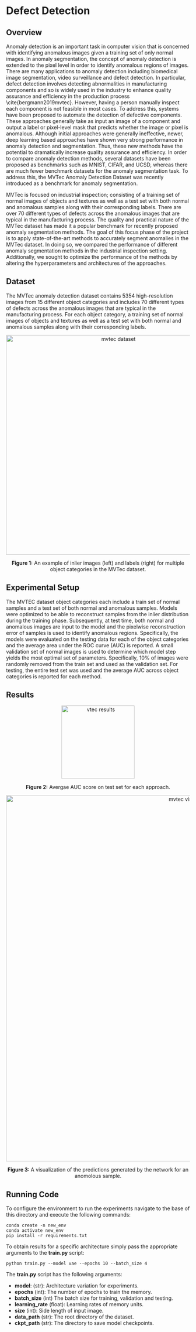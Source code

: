 # Defect Detection

## Overview

Anomaly detection is an important task in computer vision that is concerned with identifying anomalous images given a training set of only normal images. In anomaly segmentation, the concept of anomaly detection is extended to the pixel level in order to identify anomalous regions of images. There are many applications to anomaly detection including biomedical image segmentation, video surveillance and defect detection. In particular, defect detection involves detecting abnormalities in manufacturing components and so is widely used in the industry to enhance quality assurance and efficiency in the production process \cite{bergmann2019mvtec}. However, having a person manually inspect each component is not feasible in most cases. To address this, systems have been proposed to automate the detection of defective components. These approaches generally take as input an image of a component and output a label or pixel-level mask that predicts whether the image or pixel is anomalous. Although initial approaches were generally ineffective, newer, deep learning based approaches have shown very strong performance in anomaly detection and segmentation. Thus, these new methods have the potential to dramatically increase quality assurance and efficiency. In order to compare anomaly detection methods, several datasets have been proposed as benchmarks such as MNIST, CIFAR, and UCSD, whereas there are much fewer benchmark datasets for the anomaly segmentation task. To address this, the MVTec Anomaly Detection Dataset was recently introduced as a benchmark for anomaly segmentation. 

MVTec is focused on industrial inspection; consisting of a training set of normal images of objects and textures as well as a test set with both normal and anomalous samples along with their corresponding labels. There are over 70 different types of defects across the anomalous images that are typical in the manufacturing process. The quality and practical nature of the MVTec dataset has made it a popular benchmark for recently proposed anomaly segmentation methods. The goal of this focus phase of the project is to apply state-of-the-art methods to accurately segment anomalies in the MVTec dataset. In doing so, we compared the performance of different anomaly segmentation methods in the industrial inspection setting. Additionally, we sought to optimize the performance of the methods  by altering the hyperparameters and architectures of the approaches. 

## Dataset 
The MVTec anomaly detection dataset contains 5354 high-resolution images from 15 different object categories and includes 70 different types of defects across the anomalous images that are typical in the manufacturing process. For each object category, a training set of normal images of objects and textures as well as a test set with both normal and anomalous samples along with their corresponding labels.
  
<p align="center">
<img width="600" alt="mvtec dataset" src="https://user-images.githubusercontent.com/34798787/162048399-331745f0-1924-4323-af32-8174b5913ccf.png">  
    <br>
<div align="center"> 
   <b> Figure 1:</b>  An example of inlier images (left) and labels (right) for multiple object categories in the MVTec dataset.
</div> 
</p>

## Experimental Setup 
The MVTEC dataset object categories each include a train set of normal samples and a test set of both normal and anomalous samples. Models were optimized to be able to reconstruct samples from the inlier distribution during the training phase. Subsequently, at test time, both normal and anomalous images are input to the model and the pixelwise reconstruction error of samples is used to identify anomalous regions. Specifically, the models were evaluated on the testing data for each of the object categories and the average area under the ROC curve (AUC) is reported. A small validation set of normal images is used to determine which model step yields the most optimal set of parameters. Specifically, 10\% of images were randomly removed from the train set and used as the validation set. For testing, the entire test set was used and the average AUC across object categories is reported for each method. 
  
## Results 

<p align="center">
<img width="200" alt="vtec results" src="https://user-images.githubusercontent.com/34798787/162048982-38f64064-0893-440b-8ad9-9677d907d6ad.png">  
    <br>
<div align="center"> 
   <b> Figure 2:</b> Avergae AUC score on test set for each approach.
</div> 
</p>

<p align="center">
<img width="1000" alt="mvtec visual result" src="https://user-images.githubusercontent.com/34798787/162049359-00a997e7-69ef-42d9-852f-b0e9e98c242d.png">  
    <br> 
<div align="center"> 
    <b>Figure 3: </b> A visualization of the predictions generated by the network for an anomolous sample. 
</div> 
</p>

## Running Code
To configure the environment to run the experiments navigate to the base of this directory and execute the following commands: 

```
conda create -n new_env
conda activate new_env 
pip install -r requirements.txt
```

To obtain results for a specific architecture simply pass the appropriate arguments to the **train.py** script: 
```
python train.py --model vae --epochs 10 --batch_size 4
```

The **train.py** script has the following arguments: 
- **model**:        (str): Architecture variation for experiments.
- **epochs**        (int): The number of epochs to train the memory.
- **batch_size**    (int) The batch size for training, validation and testing.
- **learning_rate** (float): Learning rates of memory units.
- **size**          (int): Side length of input image. 
- **data_path**    (str): The root directory of the dataset.
- **ckpt_path**    (str): The directory to save model checkpoints.
